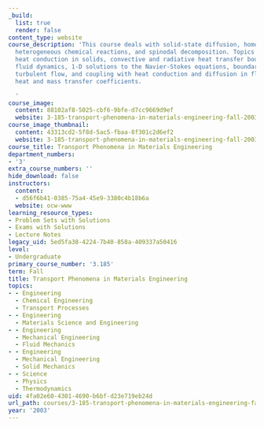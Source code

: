```yaml
---
_build:
  list: true
  render: false
content_type: website
course_description: 'This course deals with solid-state diffusion, homogeneous and
  heterogeneous chemical reactions, and spinodal decomposition. Topics covered include:
  heat conduction in solids, convective and radiative heat transfer boundary conditions;
  fluid dynamics, 1-D solutions to the Navier-Stokes equations, boundary layer theory,
  turbulent flow, and coupling with heat conduction and diffusion in fluids to calculate
  heat and mass transfer coefficients.

  '
course_image:
  content: 88102af8-5025-cbf6-9bfe-d7cc9669d9ef
  website: 3-185-transport-phenomena-in-materials-engineering-fall-2003
course_image_thumbnail:
  content: 43313cd2-5f8d-5ac5-fbaa-8f301c2d6ef2
  website: 3-185-transport-phenomena-in-materials-engineering-fall-2003
course_title: Transport Phenomena in Materials Engineering
department_numbers:
- '3'
extra_course_numbers: ''
hide_download: false
instructors:
  content:
  - d56f6b41-0385-75a4-45e9-3380c4b18b6a
  website: ocw-www
learning_resource_types:
- Problem Sets with Solutions
- Exams with Solutions
- Lecture Notes
legacy_uid: 5ed5fa38-4224-7b40-858a-409337a50416
level:
- Undergraduate
primary_course_number: '3.185'
term: Fall
title: Transport Phenomena in Materials Engineering
topics:
- - Engineering
  - Chemical Engineering
  - Transport Processes
- - Engineering
  - Materials Science and Engineering
- - Engineering
  - Mechanical Engineering
  - Fluid Mechanics
- - Engineering
  - Mechanical Engineering
  - Solid Mechanics
- - Science
  - Physics
  - Thermodynamics
uid: 4fa02e60-4301-4690-b6bf-d23e719eb24d
url_path: courses/3-185-transport-phenomena-in-materials-engineering-fall-2003
year: '2003'
---
```

